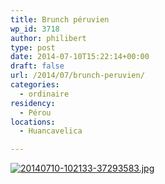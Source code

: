 ```yaml
---
title: Brunch péruvien
wp_id: 3718
author: philibert
type: post
date: 2014-07-10T15:22:14+00:00
draft: false
url: /2014/07/brunch-peruvien/
categories:
  - ordinaire
residency:
  - Pérou
locations:
  - Huancavelica

---
```

[<img src="/uploads/2014/07/20140710-102133-37293583.jpg" alt="20140710-102133-37293583.jpg" class="alignnone size-full" />][1]

 [1]: /uploads/2014/07/20140710-102133-37293583.jpg